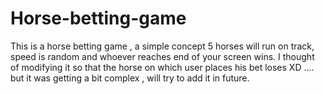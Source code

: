 # Horse-betting-game

This is a horse betting game , a simple concept 5 horses will run on track, speed is random and whoever reaches end of your screen wins. I thought of modifying it so that the horse on which user places his bet loses XD .... but it was getting a bit complex , will try to add it in future.
